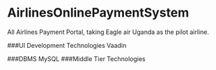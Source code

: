 # AirlinesOnlinePaymentSystem
All Airlines Payment Portal, taking Eagle air Uganda as the pilot airline.

###UI Development Technologies
Vaadin

###DBMS
MySQL
###Middle Tier Technologies





